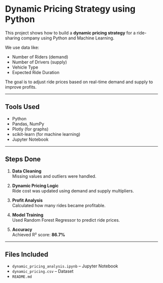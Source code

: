 # Dynamic Pricing Strategy using Python

This project shows how to build a **dynamic pricing strategy** for a ride-sharing company using Python and Machine Learning.

We use data like:
- Number of Riders (demand)
- Number of Drivers (supply)
- Vehicle Type
- Expected Ride Duration

The goal is to adjust ride prices based on real-time demand and supply to improve profits.

---

## Tools Used
- Python
- Pandas, NumPy
- Plotly (for graphs)
- scikit-learn (for machine learning)
- Jupyter Notebook

---

## Steps Done
1. **Data Cleaning**  
   Missing values and outliers were handled.

2. **Dynamic Pricing Logic**  
   Ride cost was updated using demand and supply multipliers.

3. **Profit Analysis**  
   Calculated how many rides became profitable.

4. **Model Training**  
   Used Random Forest Regressor to predict ride prices.

5. **Accuracy**  
   Achieved R² score: **86.7%**

---

## Files Included
- `dynamic_pricing_analysis.ipynb` – Jupyter Notebook
- `dynamic_pricing.csv` – Dataset
- `README.md`
